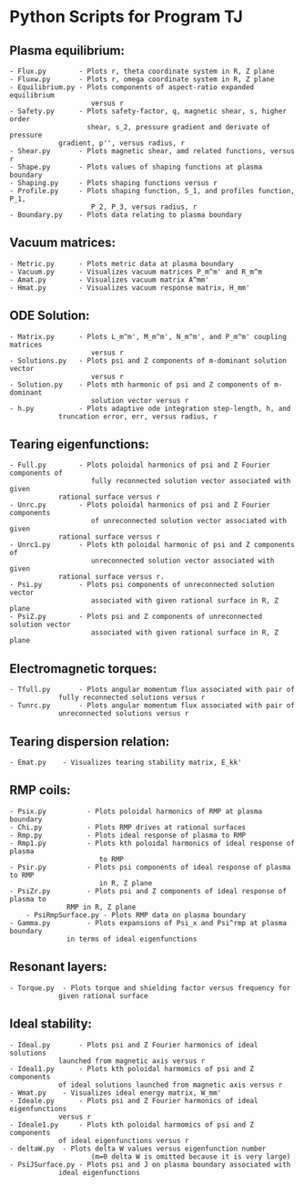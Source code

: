 # Python Scripts for Program TJ

## Plasma equilibrium:

	- Flux.py        - Plots r, theta coordinate system in R, Z plane  
	- Fluxw.py       - Plots r, omega coordinate system in R, Z plane  
	- Equilibrium.py - Plots components of aspect-ratio expanded equilibrium  
	                    versus r
	- Safety.py      - Plots safety-factor, q, magnetic shear, s, higher order  
	                   shear, s_2, pressure gradient and derivate of pressure  
			    gradient, p'', versus radius, r
	- Shear.py       - Plots magnetic shear, amd related functions, versus r  
	- Shape.py       - Plots values of shaping functions at plasma boundary  
	- Shaping.py     - Plots shaping functions versus r
	- Profile.py     - Plots shaping function, S_1, and profiles function, P_1,  
	                    P_2, P_3, versus radius, r
	- Boundary.py    - Plots data relating to plasma boundary

## Vacuum matrices:

	- Metric.py      - Plots metric data at plasma boundary
   	- Vacuum.py      - Visualizes vacuum matrices P_m^m' and R_m^m
	- Amat.py        - Visualizes vacuum matrix A^mm'
	- Hmat.py        - Visualizes vacuum response matrix, H_mm'

## ODE Solution:

	- Matrix.py      - Plots L_m^m', M_m^m', N_m^m', and P_m^m' coupling matrices  
	                    versus r
	- Solutions.py   - Plots psi and Z components of m-dominant solution vector  
	                    versus r
	- Solution.py    - Plots mth harmonic of psi and Z components of m-dominant  
	                    solution vector versus r
	- h.py           - Plots adaptive ode integration step-length, h, and
	  		    truncation error, err, versus radius, r

## Tearing eigenfunctions:

	- Full.py        - Plots poloidal harmonics of psi and Z Fourier components of  
	                    fully reconnected solution vector associated with given  
			    rational surface versus r
	- Unrc.py        - Plots poloidal harmonics of psi and Z Fourier components  
	                    of unreconnected solution vector associated with given  
			    rational surface versus r
	- Unrc1.py       - Plots kth poloidal harmonic of psi and Z components of  
	                    unreconnected solution vector associated with given  
			    rational surface versus r.
	- Psi.py         - Plots psi components of unreconnected solution vector  
	                    associated with given rational surface in R, Z plane  
	- PsiZ.py        - Plots psi and Z components of unreconnected solution vector  
	                    associated with given rational surface in R, Z plane

## Electromagnetic torques:

	- Tfull.py       - Plots angular momentum flux associated with pair of  
	  		    fully reconnected solutions versus r
	- Tunrc.py       - Plots angular momentum flux associated with pair of  
	  		    unreconnected solutions versus r

## Tearing dispersion relation:

   	- Emat.py	 - Visualizes tearing stability matrix, E_kk'

## RMP coils:

	- Psix.py          - Plots poloidal harmonics of RMP at plasma boundary
	- Chi.py           - Plots RMP drives at rational surfaces
	- Rmp.py           - Plots ideal response of plasma to RMP
	- Rmp1.py          - Plots kth poloidal harmonics of ideal response of plasma
	                      to RMP
	- Psir.py          - Plots psi components of ideal response of plasma to RMP
	                      in R, Z plane
	- PsiZr.py         - Plots psi and Z components of ideal response of plasma to  
	   		      RMP in R, Z plane
        - PsiRmpSurface.py - Plots RMP data on plasma boundary
	- Gamma.py         - Plots expansions of Psi_x and Psi^rmp at plasma boundary
	  		      in terms of ideal eigenfunctions

## Resonant layers:

   	- Torque.py	 - Plots torque and shielding factor versus frequency for  
	   		    given rational surface

## Ideal stability:

   	- Ideal.py       - Plots psi and Z Fourier harmonics of ideal solutions
	   		    launched from magnetic axis versus r
	- Ideal1.py      - Plots kth poloidal harmomics of psi and Z components
	   		    of ideal solutions launched from magnetic axis versus r
	- Wmat.py	 - Visualizes ideal energy matrix, W_mm'
	- Ideale.py      - Plots psi and Z Fourier harmonics of ideal eigenfunctions
	   		    versus r
	- Ideale1.py     - Plots kth poloidal harmomics of psi and Z components
	   		    of ideal eigenfunctions versus r
	- deltaW.py	 - Plots delta W values versus eigenfunction number
   	                    (m=0 delta W is omitted because it is very large)
	- PsiJSurface.py - Plots psi and J on plasma boundary associated with
	  		    ideal eigenfunctions